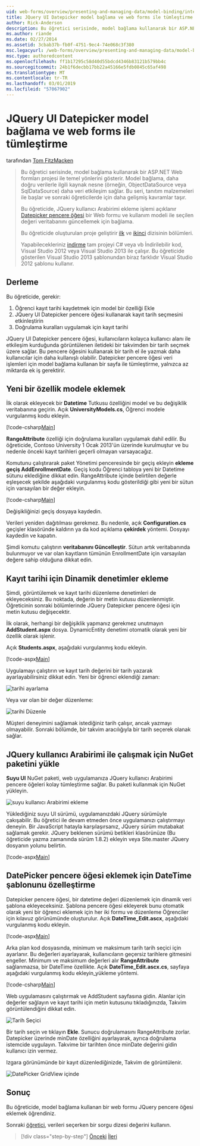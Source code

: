 ```yaml
---
uid: web-forms/overview/presenting-and-managing-data/model-binding/integrating-jquery-ui
title: JQuery UI Datepicker model bağlama ve web forms ile tümleştirme | Microsoft Docs
author: Rick-Anderson
description: Bu öğretici serisinde, model bağlama kullanarak bir ASP.NET Web formları projesi ile temel yönlerini gösterir. Model bağlama veri etkileşimi daha fazla düz - sağlar...
ms.author: riande
ms.date: 02/27/2014
ms.assetid: 3cbab37b-fb0f-4751-9ec4-74e068c3f380
msc.legacyurl: /web-forms/overview/presenting-and-managing-data/model-binding/integrating-jquery-ui
msc.type: authoredcontent
ms.openlocfilehash: ff1b17295c58d40d55bdcd4346b83121b579bb4c
ms.sourcegitcommit: 24b1f6decbb17bb22a45166e5fdb0845c65af498
ms.translationtype: MT
ms.contentlocale: tr-TR
ms.lasthandoff: 03/01/2019
ms.locfileid: "57067902"
---
```

<a name="integrating-jquery-ui-datepicker-with-model-binding-and-web-forms"></a>JQuery UI Datepicker model bağlama ve web forms ile tümleştirme
====================
tarafından [Tom FitzMacken](https://github.com/tfitzmac)

> Bu öğretici serisinde, model bağlama kullanarak bir ASP.NET Web formları projesi ile temel yönlerini gösterir. Model bağlama, daha doğru verilerle ilgili kaynak nesne (örneğin, ObjectDataSource veya SqlDataSource) daha veri etkileşim sağlar. Bu seri, tanıtım malzemeleri ile başlar ve sonraki öğreticilerde için daha gelişmiş kavramlar taşır.
> 
> Bu öğreticide, JQuery kullanıcı Arabirimi ekleme işlemi açıklanır [Datepicker pencere öğesi](http://jqueryui.com/datepicker/) bir Web formu ve kullanım modeli ile seçilen değeri veritabanını güncellemek için bağlama.
> 
> Bu öğreticide oluşturulan proje geliştirir [ilk](retrieving-data.md) ve [ikinci](updating-deleting-and-creating-data.md) dizisinin bölümleri.
> 
> Yapabilecekleriniz [indirme](https://go.microsoft.com/fwlink/?LinkId=286116) tam projeyi C# veya vb İndirilebilir kod, Visual Studio 2012 veya Visual Studio 2013 ile çalışır. Bu öğreticide gösterilen Visual Studio 2013 şablonundan biraz farklıdır Visual Studio 2012 şablonu kullanır.


## <a name="what-youll-build"></a>Derleme

Bu öğreticide, gerekir:

1. Öğrenci kayıt tarihi kaydetmek için model bir özelliği Ekle
2. JQuery UI Datepicker pencere öğesi kullanarak kayıt tarih seçmesini etkinleştirin
3. Doğrulama kuralları uygulamak için kayıt tarihi

JQuery UI Datepicker pencere öğesi, kullanıcıların kolayca kullanıcı alanı ile etkileşim kurduğunda görüntülenen iletideki bir takvimden bir tarih seçmek üzere sağlar. Bu pencere öğesini kullanarak bir tarih el ile yazmak daha kullanıcılar için daha kullanışlı olabilir. Datepicker pencere öğesi veri işlemleri için model bağlama kullanan bir sayfa ile tümleştirme, yalnızca az miktarda ek iş gerektirir.

## <a name="add-a-new-property-to-the-model"></a>Yeni bir özellik modele eklemek

İlk olarak ekleyecek bir **Datetime** Tutkusu özelliğini model ve bu değişiklik veritabanına geçirin. Açık **UniversityModels.cs**, Öğrenci modele vurgulanmış kodu ekleyin.

[!code-csharp[Main](integrating-jquery-ui/samples/sample1.cs?highlight=16-18)]

**RangeAttribute** özelliği için doğrulama kuralları uygulamak dahil edilir. Bu öğreticide, Contoso University 1 Ocak 2013'ün üzerinde kurulmuştur ve bu nedenle önceki kayıt tarihleri geçerli olmayan varsayacağız.

Komutunu çalıştırarak paket Yönetimi penceresinde bir geçiş ekleyin **ekleme geçiş AddEnrollmentDate**. Geçiş kodu Öğrenci tabloya yeni bir Datetime sütunu eklediğine dikkat edin. RangeAttribute içinde belirtilen değerle eşleşecek şekilde aşağıdaki vurgulanmış kodu gösterildiği gibi yeni bir sütun için varsayılan bir değer ekleyin.

[!code-csharp[Main](integrating-jquery-ui/samples/sample2.cs?highlight=11)]

Değişikliğinizi geçiş dosyaya kaydedin.

Verileri yeniden dağıtılması gerekmez. Bu nedenle, açık **Configuration.cs** geçişler klasöründe kaldırın ya da kod açıklama **çekirdek** yöntemi. Dosyayı kaydedin ve kapatın.

Şimdi komutu çalıştırın **veritabanını Güncelleştir**. Sütun artık veritabanında bulunmuyor ve var olan kayıtların tümünün EnrollmentDate için varsayılan değere sahip olduğuna dikkat edin.

## <a name="add-dynamic-controls-for-enrollment-date"></a>Kayıt tarihi için Dinamik denetimler ekleme

Şimdi, görüntülemek ve kayıt tarihi düzenleme denetimleri de ekleyeceksiniz. Bu noktada, değerin bir metin kutusu düzenlenmiştir. Öğreticinin sonraki bölümlerinde JQuery Datepicker pencere öğesi için metin kutusu değişecektir.

İlk olarak, herhangi bir değişiklik yapmanız gerekmez unutmayın **AddStudent.aspx** dosya. DynamicEntity denetimi otomatik olarak yeni bir özellik olarak işlenir.

Açık **Students.aspx**, aşağıdaki vurgulanmış kodu ekleyin.

[!code-aspx[Main](integrating-jquery-ui/samples/sample3.aspx?highlight=13)]

Uygulamayı çalıştırın ve kayıt tarih değerini bir tarih yazarak ayarlayabilirsiniz dikkat edin. Yeni bir öğrenci eklendiği zaman:

![tarihi ayarlama](integrating-jquery-ui/_static/image1.png)

Veya var olan bir değer düzenleme:

![tarihi Düzenle](integrating-jquery-ui/_static/image2.png)

Müşteri deneyimini sağlamak istediğiniz tarih çalışır, ancak yazmayı olmayabilir. Sonraki bölümde, bir takvim aracılığıyla bir tarih seçerek olanak sağlar.

## <a name="install-nuget-package-to-work-with-jquery-ui"></a>JQuery kullanıcı Arabirimi ile çalışmak için NuGet paketini yükle

**Suyu UI** NuGet paketi, web uygulamanıza JQuery kullanıcı Arabirimi pencere öğeleri kolay tümleştirme sağlar. Bu paketi kullanmak için NuGet yükleyin.

![suyu kullanıcı Arabirimi ekleme](integrating-jquery-ui/_static/image3.png)

Yüklediğiniz suyu UI sürümü, uygulamanızdaki JQuery sürümüyle çakışabilir. Bu öğretici ile devam etmeden önce uygulamanızı çalıştırmayı deneyin. Bir JavaScript hatayla karşılaşırsanız, JQuery sürüm mutabakat sağlamak gerekir. JQuery beklenen sürümü betikleri klasörünüze (Bu öğreticide yazma zamanında sürüm 1.8.2) ekleyin veya Site.master JQuery dosyanın yolunu belirtin.

[!code-aspx[Main](integrating-jquery-ui/samples/sample4.aspx)]

## <a name="customize-datetime-template-to-include-datepicker-widget"></a>DatePicker pencere öğesi eklemek için DateTime şablonunu özelleştirme

Datepicker pencere öğesi, bir datetime değeri düzenlemek için dinamik veri şablona ekleyeceksiniz. Şablona pencere öğesi ekleyerek bunu otomatik olarak yeni bir öğrenci eklemek için her iki formu ve düzenleme Öğrenciler için kılavuz görünümünde oluşturulur. Açık **DateTime\_Edit.ascx**, aşağıdaki vurgulanmış kodu ekleyin.

[!code-aspx[Main](integrating-jquery-ui/samples/sample5.aspx?highlight=3)]

Arka plan kod dosyasında, minimum ve maksimum tarih tarih seçici için ayarlanır. Bu değerleri ayarlayarak, kullanıcıların geçersiz tarihlere gitmesini engeller. Minimum ve maksimum değerleri alır **RangeAttribute** sağlanmazsa, bir DateTime özellikte. Açık **DateTime\_Edit.ascx.cs**, sayfaya aşağıdaki vurgulanmış kodu ekleyin\_yükleme yöntemi.

[!code-csharp[Main](integrating-jquery-ui/samples/sample6.cs?highlight=9-14)]

Web uygulamasını çalıştırmak ve AddStudent sayfasına gidin. Alanlar için değerler sağlayın ve kayıt tarihi için metin kutusunu tıkladığınızda, Takvim görüntülendiğini dikkat edin.

![Tarih Seçici](integrating-jquery-ui/_static/image4.png)

Bir tarih seçin ve tıklayın **Ekle**. Sunucu doğrulamasını RangeAttribute zorlar. Datepicker üzerinde minDate özelliğini ayarlayarak, ayrıca doğrulama istemcide uygulayın. Takvime bir tarihten önce minDate değerini gidin kullanıcı izin vermez.

Izgara görünümünde bir kayıt düzenlediğinizde, Takvim de görüntülenir.

![DatePicker GridView içinde](integrating-jquery-ui/_static/image5.png)

## <a name="conclusion"></a>Sonuç

Bu öğreticide, model bağlama kullanan bir web formu JQuery pencere öğesi eklemek öğrendiniz.

Sonraki [öğretici](using-query-string-values-to-retrieve-data.md), verileri seçerken bir sorgu dizesi değerini kullanın.

> [!div class="step-by-step"]
> [Önceki](sorting-paging-and-filtering-data.md)
> [İleri](using-query-string-values-to-retrieve-data.md)
